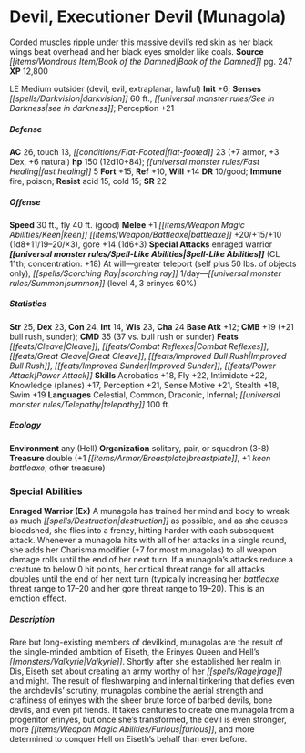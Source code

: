 ﻿---
cssclass: [monsters]
title1: Devil, Executioner Devil (Munagola)
desc_short: Corded muscles ripple under this massive devil's red skin as her black
  wings beat overhead and her black eyes smolder like coals.
title2: Executioner Devil (Munagola)
CR: 11
sources:
- name: Book of the Damned
  page: 247
  link: http://paizo.com/products/btpy9tok
XP: 12800
alignment: LE
size: Medium
type: outsider
subtypes:
- devil
- evil
- extraplanar
- lawful
initiative:
  bonus: 6
senses:
  darkvision: 60
  see in darkness: true
AC:
  AC: 26
  touch: 13
  flat_footed: 23
  components:
    armor: 7
    dex: 3
    natural: 6
HP:
  HP: 150
  long: 12d10+84
  fast_healing: 5
saves:
  fort: 15
  ref: 10
  will: 14
DR:
- amount: 10
  weakness: good
immunities:
- fire
- poison
resistances:
  acid: 15
  cold: 15
SR: 22
speeds:
  base: 30
  fly: 40
  fly_maneuverability: good
attacks:
  melee:
  - - text: +1 keen battleaxe +20/+15/+10 (1d8+11/19-20/×3)
      entries:
      - - damage: 1d8+11
          crit_range: 19-20
          crit_multiplier: 3
      attack: +1 keen battleaxe
      bonus:
      - 20
      - 15
      - 10
    - text: gore +14 (1d6+3)
      entries:
      - - damage: 1d6+3
      attack: gore
      bonus:
      - 14
  special:
  - enraged warrior
spell_like_abilities:
  entries:
  - name: greater teleport
    source: default
    freq: At will
    other: self plus 50 lbs. of objects only
  - name: scorching ray
    source: default
    freq: At will
  - name: summon
    source: default
    freq: 1/day
    level: 4
    summons:
    - name: erinyes
      amount: 3
      chance: 60%
  sources:
  - name: default
    CL: 11
    concentration: 18
ability_scores:
  STR: 25
  DEX: 23
  CON: 24
  INT: 14
  WIS: 23
  CHA: 24
BAB: 12
CMB: 19
CMB_other: +21 bull rush, sunder
CMD: 35
CMD_other: 37 vs. bull rush or sunder
feats:
- name: Cleave
- name: Combat Reflexes
- name: Great Cleave
- name: Improved Bull Rush
- name: Improved Sunder
- name: Power Attack
skills:
  Acrobatics: 18
  Fly: 22
  Intimidate: 22
  Knowledge (planes): 17
  Perception: 21
  Sense Motive: 21
  Stealth: 18
  Swim: 19
languages:
- Celestial
- Common
- Draconic
- Infernal
- telepathy 100 ft.
ecology:
  environment: any (Hell)
  organization: solitary, pair, or squadron (3-8)
  treasure_type: double
  treasure:
  - +1 breastplate
  - +1 keen battleaxe
  - other treasure
special_abilities:
  Enraged Warrior (Ex): A munagola has trained her mind and body to wreak as much
    destruction as possible, and as she causes bloodshed, she flies into a frenzy,
    hitting harder with each subsequent attack. Whenever a munagola hits with all
    of her attacks in a single round, she adds her Charisma modifier (+7 for most
    munagolas) to all weapon damage rolls until the end of her next turn. If a munagola's
    attacks reduce a creature to below 0 hit points, her critical threat range for
    all attacks doubles until the end of her next turn (typically increasing her battleaxe
    threat range to 17-20 and her gore threat range to 19-20). This is an emotion
    effect.
desc_long: Rare but long-existing members of devilkind, munagolas are the result of
  the single-minded ambition of Eiseth, the Erinyes Queen and Hell's Valkyrie. Shortly
  after she established her realm in Dis, Eiseth set about creating an army worthy
  of her rage and might. The result of fleshwarping and infernal tinkering that defies
  even the archdevils' scrutiny, munagolas combine the aerial strength and craftiness
  of erinyes with the sheer brute force of barbed devils, bone devils, and even pit
  fiends. It takes centuries to create one munagola from a progenitor erinyes, but
  once she's transformed, the devil is even stronger, more furious, and more determined
  to conquer Hell on Eiseth's behalf than ever before.

---

# Devil, Executioner Devil (Munagola)
Corded muscles ripple under this massive devil’s red skin as her black wings beat overhead and her black eyes smolder like coals.
**Source** _[[items/Wondrous Item/Book of the Damned|Book of the Damned]]_ pg. 247
**XP** 12,800

LE Medium outsider (devil, evil, extraplanar, lawful)
**Init** +6; **Senses** _[[spells/Darkvision|darkvision]]_ 60 ft., _[[universal monster rules/See in Darkness|see in darkness]]_; Perception +21

##### Defense

**AC** 26, touch 13, _[[conditions/Flat-Footed|flat-footed]]_ 23 (+7 armor, +3 Dex, +6 natural)
**hp** 150 (12d10+84); _[[universal monster rules/Fast Healing|fast healing]]_ 5
**Fort** +15, **Ref** +10, **Will** +14
**DR** 10/good; **Immune** fire, poison; **Resist** acid 15, cold 15; **SR** 22

##### Offense
**Speed** 30 ft., fly 40 ft. (good)
**Melee** +1 _[[items/Weapon Magic Abilities/Keen|keen]]_ _[[items/Weapon/Battleaxe|battleaxe]]_ +20/+15/+10 (1d8+11/19–20/×3), gore +14 (1d6+3)
**Special Attacks** enraged warrior
**_[[universal monster rules/Spell-Like Abilities|Spell-Like Abilities]]_** (CL 11th; concentration: +18)
At will—greater teleport (self plus 50 lbs. of objects only), _[[spells/Scorching Ray|scorching ray]]_
 1/day—_[[universal monster rules/Summon|summon]]_ (level 4, 3 erinyes 60%)

##### Statistics
**Str** 25, **Dex** 23, **Con** 24, **Int** 14, **Wis** 23, **Cha** 24
**Base Atk** +12; **CMB** +19 (+21 bull rush, sunder); **CMD** 35 (37 vs. bull rush or sunder)
**Feats** _[[feats/Cleave|Cleave]]_, _[[feats/Combat Reflexes|Combat Reflexes]]_, _[[feats/Great Cleave|Great Cleave]]_, _[[feats/Improved Bull Rush|Improved Bull Rush]]_, _[[feats/Improved Sunder|Improved Sunder]]_, _[[feats/Power Attack|Power Attack]]_
**Skills** Acrobatics +18, Fly +22, Intimidate +22, Knowledge (planes) +17, Perception +21, Sense Motive +21, Stealth +18, Swim +19
**Languages** Celestial, Common, Draconic, Infernal; _[[universal monster rules/Telepathy|telepathy]]_ 100 ft.

##### Ecology

**Environment** any (Hell)
**Organization** solitary, pair, or squadron (3-8)
**Treasure** double (+1 _[[items/Armor/Breastplate|breastplate]]_, +1 _keen_ _battleaxe_, other treasure)

### Special Abilities

**Enraged Warrior (Ex)** A munagola has trained her mind and body to wreak as much _[[spells/Destruction|destruction]]_ as possible, and as she causes bloodshed, she flies into a frenzy, hitting harder with each subsequent attack. Whenever a munagola hits with all of her attacks in a single round, she adds her Charisma modifier (+7 for most munagolas) to all weapon damage rolls until the end of her next turn. If a munagola’s attacks reduce a creature to below 0 hit points, her critical threat range for all attacks doubles until the end of her next turn (typically increasing her _battleaxe_ threat range to 17–20 and her gore threat range to 19–20). This is an emotion effect.

##### Description

Rare but long-existing members of devilkind, munagolas are the result of the single-minded ambition of Eiseth, the Erinyes Queen and Hell’s _[[monsters/Valkyrie|Valkyrie]]_. Shortly after she established her realm in Dis, Eiseth set about creating an army worthy of her _[[spells/Rage|rage]]_ and might. The result of fleshwarping and infernal tinkering that defies even the archdevils’ scrutiny, munagolas combine the aerial strength and craftiness of erinyes with the sheer brute force of barbed devils, bone devils, and even pit fiends. It takes centuries to create one munagola from a progenitor erinyes, but once she’s transformed, the devil is even stronger, more _[[items/Weapon Magic Abilities/Furious|furious]]_, and more determined to conquer Hell on Eiseth’s behalf than ever before.